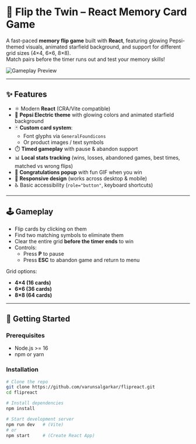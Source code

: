 # 🎴 Flip the Twin – React Memory Card Game

A fast-paced **memory flip game** built with **React**, featuring glowing Pepsi-themed visuals, animated starfield background, and support for different grid sizes (4×4, 6×6, 8×8).  
Match pairs before the timer runs out and test your memory skills!

![Gameplay Preview](./docs/screenshots/gameplay.gif)

---

## ✨ Features

- ⚛️ Modern **React** (CRA/Vite compatible)
- 🎨 **Pepsi Electric theme** with glowing colors and animated starfield background
- 🃏 **Custom card system**:
  - Font glyphs via `GeneralFoundicons`
  - Or product images / text symbols
- ⏱️ **Timed gameplay** with pause & abandon support
- 📊 **Local stats tracking** (wins, losses, abandoned games, best times, matched vs wrong flips)
- 🎉 **Congratulations popup** with fun GIF when you win
- 📱 **Responsive design** (works across desktop & mobile)
- ♿ Basic accessibility (`role="button"`, keyboard shortcuts)

---

## 🕹️ Gameplay

- Flip cards by clicking on them
- Find two matching symbols to eliminate them
- Clear the entire grid **before the timer ends** to win
- Controls:
  - Press **P** to pause
  - Press **ESC** to abandon game and return to menu

Grid options:
- **4×4 (16 cards)**
- **6×6 (36 cards)**
- **8×8 (64 cards)**

---

## 🚀 Getting Started

### Prerequisites
- Node.js >= 16
- npm or yarn

### Installation
```bash
# Clone the repo
git clone https://github.com/varunsalgarkar/flipreact.git
cd flipreact

# Install dependencies
npm install

# Start development server
npm run dev   # (Vite)
# or
npm start     # (Create React App)
